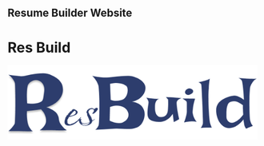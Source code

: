 <h2>Resume Builder Website</h2> 
<h1><b>Res Build</b></h1>
<img src="Logo Design.png" width='500' height ='150' alt="Company Logo">
